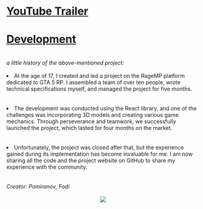<h1><a href="https://youtu.be/eoHB66r6-gI">YouTube Trailer</a></h1>
<h1><a href="https://youtu.be/1P4Zmf1AZsk?si=xdvmvh73S0JEO_Fa">Development</a></h1>
<br><i>a little history of the above-mentioned project:</i></br>
<br><li>At the age of 17, I created and led a project on the RageMP platform dedicated to GTA 5 RP. I assembled a team of over ten people, wrote technical specifications myself, and managed the project for five months.</li></br>
<br><li>The development was conducted using the React library, and one of the challenges was incorporating 3D models and creating various game mechanics. Through perseverance and teamwork, we successfully launched the project, which lasted for four months on the market.</li></br>
<br><li>Unfortunately, the project was closed after that, but the experience gained during its implementation has become invaluable for me. I am now sharing all the code and the project website on GitHub to share my experience with the community.</li></br>
<br><i>Creator: Pomiranov, Fodi</i></br>
<br><center><img src="https://sun9-13.userapi.com/s/v1/ig2/OliXtmlrkym-cdqG-eP4A2BOZNSXrYWqOu0jRaHBArRub27Fus0WLECEtvheCLcqZ4nkefJe0Sp_Z62a2XOrKWgZ.jpg?quality=95&as=32x68,48x102,72x152,108x228,160x339,240x508,360x762,480x1016,540x1142,640x1354,720x1523,1080x2285,1210x2560&from=bu&cs=1210x0"></br></center>

